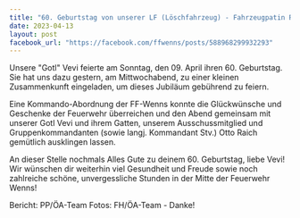 ```yaml
---
title: "60. Geburtstag von unserer LF (Löschfahrzeug) - Fahrzeugpatin Raich Genoveva \"Vevi\""
date: 2023-04-13
layout: post
facebook_url: "https://facebook.com/ffwenns/posts/588968299932293"
---
```


Unsere "Gotl" Vevi feierte am Sonntag, den 09. April ihren 60. Geburtstag. Sie hat uns dazu gestern, am Mittwochabend, zu einer kleinen Zusammenkunft eingeladen, um dieses Jubiläum gebührend zu feiern. 

Eine Kommando-Abordnung der FF-Wenns konnte die Glückwünsche und Geschenke der Feuerwehr überreichen und den Abend gemeinsam mit unserer Gotl Vevi und ihrem Gatten, unserem Ausschussmitglied und Gruppenkommandanten (sowie langj. Kommandant Stv.) Otto Raich gemütlich ausklingen lassen. 

An dieser Stelle nochmals Alles Gute zu deinem 60. Geburtstag, liebe Vevi! Wir wünschen dir weiterhin viel Gesundheit und Freude sowie noch zahlreiche schöne, unvergessliche Stunden in der Mitte der Feuerwehr Wenns! 

Bericht: PP/ÖA-Team
Fotos: FH/ÖA-Team - Danke!
